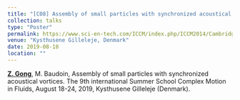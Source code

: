 ```yaml
---
title: "[C08] Assembly of small particles with synchronized acoustical vortices"
collection: talks
type: "Poster"
permalink: https://www.sci-en-tech.com/ICCM/index.php/ICCM2014/Cambridge/schedConf/overview
venue: "Kysthusene Gilleleje, Denmark"
date: 2019-08-18
location: ""
---
```


<u><b>Z. Gong</b></u>, M. Baudoin, Assembly of small particles with synchronized acoustical vortices. The 9th international Summer School Complex Motion in Fluids, August 18-24, 2019, Kysthusene Gilleleje (Denmark). 
